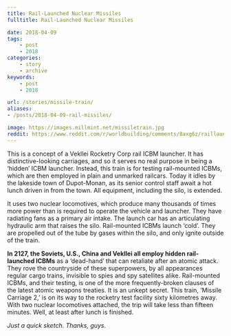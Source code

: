 ```yaml
---
title: Rail-Launched Nuclear Missiles
fulltitle: Rail-Launched Nuclear Missiles

date: 2018-04-09
tags:
    - post
    - 2018
categories:
    - story
    - archive
keywords:
    - post
    - 2018

url: /stories/missile-train/
aliases:
- /posts/2018-04-09-rail-missiles/

image: https://images.millmint.net/missiletrain.jpg
reddit: https://www.reddit.com/r/worldbuilding/comments/8axg6z/raillaunched_nuclear_missiles/
---
```


This is a concept of a Vekllei Rocketry Corp rail ICBM launcher. It has distinctive-looking carriages, and so it serves no real purpose in being a ‘hidden’ ICBM launcher. Instead, this train is for testing rail-mounted ICBMs, which are then employed in plain and unmarked railcars. Today it idles by the lakeside town of Dupot-Monan, as its senior control staff await a hot lunch driven in from the town. All equipment, including the silo, is extended.

It uses two nuclear locomotives, which produce many thousands of times more power than is required to operate the vehicle and launcher. They have radiating fans as a primary air intake. The launch car has an articulating hydraulic arm that raises the silo. Rail-mounted ICBMs launch ‘cold’. They are propelled out of the tube by gases within the silo, and only ignite outside of the train.

**In 2127, the Soviets, U.S., China and Vekllei all employ hidden rail-launched ICBMs** as a ‘dead-hand’ that can retaliate after an atomic attack. They rove the countryside of these superpowers, by all appearances regular cargo trains, invisible to spies and spy satellites alike. Rail-mounted ICBMs, and their testing, is one of the more frequently-broken clauses of the latest atomic weapons treaties. It is an unkept secret. This train, ‘Missile Carriage 2,’ is on its way to the rocketry test facility sixty kilometres away. With two nuclear locomotives attached, the trip will take less than fifteen minutes. Well, at least after lunch is finished.

*Just a quick sketch. Thanks, guys.*
